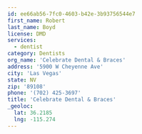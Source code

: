 ```yaml
---
id: ee66ab56-7fc0-4603-b42e-3b93756544e7
first_name: Robert
last_name: Boyd
license: DMD
services:
  - dentist
category: Dentists
org_name: 'Celebrate Dental & Braces'
address: '5900 W Cheyenne Ave'
city: 'Las Vegas'
state: NV
zip: '89108'
phone: '(702) 425-3697'
title: 'Celebrate Dental & Braces'
_geoloc:
  lat: 36.2185
  lng: -115.274
---
```

